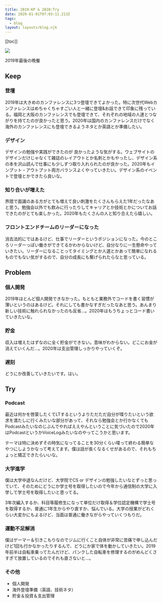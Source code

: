 ```yaml
---
title: 2019:KP & 2020:Try
date: 2020-01-01T07:03:11.213Z
tags:
  - blog
layout: layouts/blog.njk
---
```


[[toc]]

![](https://cdn-images-1.medium.com/max/800/1*LY-fKln8ElUZ95xV2rnBmg.jpeg)

2019年最後の晩餐

## Keep

### 登壇

2019年は大きめのカンファレンスに3つ登壇できてよかった。特に次世代Webカンファレンスはめちゃくちゃすごい人と一緒に登壇&お話できて印象に残っている。福岡と大阪のカンファレンスでも登壇できて、それぞれの地域の人達とつながりを持てたのが良かったと思う。2020年は国内のカンファレンスだけでなく海外のカンファレンスにも登壇できるようネタとか英語とか準備したい。

### デザイン

デザインの勉強や実践ができたのが 良かったような気がする。ウェブサイトのデザインだけじゃなくて雑誌のレイアウトとか名刺とかもやったし、デザイン系の本を沢山読んで仕事にも少しずつ取り入れられたのが良かった。2020年もインプット・アウトプット両方バランスよくやっていきたい。デザイン系のイベントで登壇とかできたら良いな。

### 知り合いが増えた

界隈で面識のある方がとても増えて良い刺激をたくさんもらえた1年だったなあと思う。勉強会以外でも飲みに行ったりしてキャリアとか技術とかについてお話できたのがとても楽しかった。2020年もたくさんの人と知り合えたら嬉しい。

### フロントエンドチームのリーダーになった

消去法的にではあるけど、仕事でリーダーというポジションになった。今のところリーダーっぽい働きができてるかわからないけど、自分なりに一生懸命やっていきたい。リーダーになることってタイミングとか人選とかあって簡単になれるものでもない気がするので、自分の成長にも繋げられたらなと思っている。

## Problem

### 個人開発

2019年ほとんど個人開発できなかった。もともと業務外でコードを書く習慣が薄いというのはあるけど。それにしても書かなすぎだったなあと思う。あんまり新しい技術に触れられなかったのも反省…。2020年はもうちょっとコード書いていきたいな。

### 貯金

収入は増えたはずなのに全く貯金ができない。意味がわからない。どこにお金が消えていくんだ…。2020年は支出管理しっかりやっていくぞ。

### 遅刻

どうにか改善していきたいです。はい。

## Try

### Podcast

最近は何かを啓蒙したくてLTするというよりただただ自分が喋りたいという欲求を満たしに行くみたいな部分があって、それなら勉強会とか行かなくてもPodcastみたいなのじぶんでやればええやんということに気づいたので2020年はPodcastというかVoiceLogみたいなのやってこうかと思います。

テーマは特に決めずその時気になってることを30分くらい喋って終わる簡単なやつにしようかなって考えてます。僕は話が長くなるくせがあるので、それもちょっと矯正できたらいいな。

### 大学進学

僕は大学中退なんだけど、大学院でCS or デザインの勉強したいなとずっと思っていて、そのためにどうにか学士号を取得したいので今年から通信制の大学に入学して学士号を取得したいと思ってる。

3年次編入するか、科目等履修生になって単位だけ取得＆学位認定機構で学士号を取得するか、普通に1年生からやり直すか、悩んでいる。大学の授業がどれくらい大変かにもよるけど、当面は普通に働きながらやっていくつもりだ。

### 運動不足解消

僕はゲーマー＆引きこもりなのでジムに行くこと自体が非常に苦痛で申し込んだけど1回も行かなかったりするんで、どうにか家で体を動かしていきたい。2019年前半は自転車乗ってたんだけど、パンクした自転車を修理するのがめんどくさすぎて放置しているのでそれも直さないと…。

### その他

- 個人開発
- 海外登壇準備（英語、技術ネタ）
- 貯金＆投資＆支出管理
